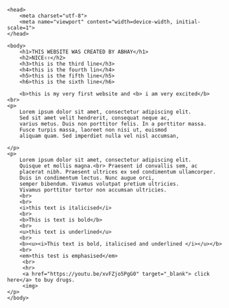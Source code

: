 <html>
   
    <head>
        <meta charset="utf-8">
        <meta name="viewport" content="width=device-width, initial-scale=1">
    </head>

    <body>
        <h1>THIS WEBSITE WAS CREATED BY ABHAY</h1>
        <h2>NICE✌️✌️</h2>
        <h3>this is the third line</h3>
        <h4>this is the fourth lin</h4>
        <h5>this is the fifth line</h5>
        <h6>this is the sixth line</h6>

        <b>this is my very first website and <b> i am very excited</b> <br>
    <p>
        Lorem ipsum dolor sit amet, consectetur adipiscing elit.
        Sed sit amet velit hendrerit, consequat neque ac,
        varius metus. Duis non porttitor felis. In a porttitor massa.
        Fusce turpis massa, laoreet non nisi ut, euismod
        aliquam quam. Sed imperdiet nulla vel nisl accumsan,
        
    </p>
    <p>
        Lorem ipsum dolor sit amet, consectetur adipiscing elit. 
        Quisque et mollis magna.<br> Praesent id convallis sem, ac
        placerat nibh. Praesent ultrices ex sed condimentum ullamcorper. 
        Duis in condimentum lectus. Nunc augue orci,
        semper bibendum. Vivamus volutpat pretium ultricies. 
        Vivamus porttitor tortor non accumsan ultricies.
        <br>
        <br>
        <i>this text is italicised</i>
        <br>
        <b>This is text is bold</b>
        <br>
        <u>this text is underlined</u>
        <br>
        <b><u><i>This text is bold, italicised and underlined </i></u></b>
        <br>
        <em>this test is emphasised</em>
         <br>
         <hr>
         <a href="https://youtu.be/xvFZjo5PgG0" target="_blank"> click here</a> to buy drugs.  
         <img>
    </p>
    </body>

</html>
